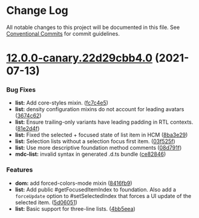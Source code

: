 # Change Log

All notable changes to this project will be documented in this file.
See [Conventional Commits](https://conventionalcommits.org) for commit guidelines.

# [12.0.0-canary.22d29cbb4.0](https://github.com/material-components/material-components-web/compare/v11.0.0...v12.0.0-canary.22d29cbb4.0) (2021-07-13)


### Bug Fixes

* **list:** Add core-styles mixin. ([fc7c4e5](https://github.com/material-components/material-components-web/commit/fc7c4e5ce2451ecd76f7ea3860b18a16e5f31bac))
* **list:** density configuration mixins do not account for leading avatars ([3674c62](https://github.com/material-components/material-components-web/commit/3674c6282db170dcf8331f93d779055c3852076b))
* **list:** Ensure trailing-only variants have leading padding in RTL contexts. ([81e2d4f](https://github.com/material-components/material-components-web/commit/81e2d4ff36518c586972aad4512b43d2bb0cd2d2))
* **list:** Fixed the selected + focused state of list item in HCM ([8ba3e29](https://github.com/material-components/material-components-web/commit/8ba3e298ca18cf8e7e11f07559e27287e74efeb8))
* **list:** Selection lists without a selection focus first item. ([03f525f](https://github.com/material-components/material-components-web/commit/03f525f9ff880f27a43f2e50851a5dc6cd6b022c))
* **list:** Use more descriptive foundation method comments ([08d791f](https://github.com/material-components/material-components-web/commit/08d791f37a159f24686e97df983637947e2a1e87))
* **mdc-list:** invalid syntax in generated .d.ts bundle ([ce82846](https://github.com/material-components/material-components-web/commit/ce828464cdab59cac79add950fcac4f0310ce624))


### Features

* **dom:** add forced-colors-mode mixin ([8416fb9](https://github.com/material-components/material-components-web/commit/8416fb9195afcba61494bae1206dd1503dffb140))
* **list:** Add public #getFocusedItemIndex to foundation. Also add a `forceUpdate` option to #setSelectedIndex that forces a UI update of the selected item. ([5d06051](https://github.com/material-components/material-components-web/commit/5d060518804437aa1ae3152562f1bb78b1af4aa6))
* **list:** Basic support for three-line lists. ([4bb5eea](https://github.com/material-components/material-components-web/commit/4bb5eea2b81268d4dc2f838beccb44dd4ff2857d))
